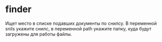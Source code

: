# finder
Ищет место в списке подавших документы по снилсу.
В переменной snils укажите снилс, в переменной path укажите папку, куда будут загружены для работы файлы.
